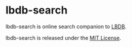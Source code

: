 lbdb-search
===

lbdb-search is online search companion to [LBDB](https://github.com/scholnicks/lbdb).


lbdb-search is released under the [MIT License](https://github.com/scholnicks/lbdb/blob/main/LICENSE).

